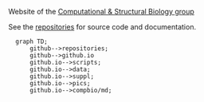 Website of the [Computational & Structural Biology group](https://eead-csic-compbio.github.io) 

See the [repositories](https://github.com/eead-csic-compbio?tab=repositories) for source code and documentation.

```mermaid
  graph TD;
      github-->repositories;
      github-->github.io
      github.io-->scripts;
      github.io-->data;
      github.io-->suppl;
      github.io-->pics;
      github.io-->compbio/md;
```



